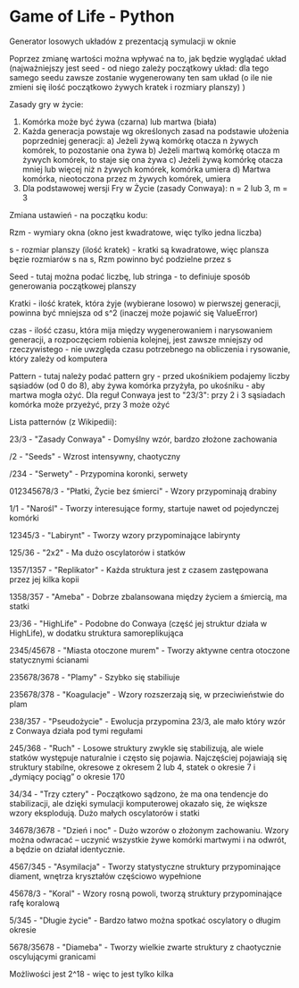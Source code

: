 # Game of Life - Python
Generator losowych układów z prezentacją symulacji w oknie

Poprzez zmianę wartości można wpływać na to, jak będzie wyglądać układ (najważniejszy jest seed - od niego zależy początkowy układ: dla tego samego seedu zawsze zostanie wygenerowany ten sam układ (o ile nie zmieni się ilość początkowo żywych kratek i rozmiary planszy) )


Zasady gry w życie:
1. Komórka może być żywa (czarna) lub martwa (biała)
2. Każda generacja powstaje wg określonych zasad na podstawie ułożenia poprzedniej generacji:
  a) Jeżeli żywą komórkę otacza n żywych komórek, to pozostanie ona żywa
  b) Jeżeli martwą komórkę otacza m żywych komórek, to staje się ona żywa
  c) Jeżeli żywą komórkę otacza mniej lub więcej niż n żywych komórek, komórka umiera
  d) Martwa komórka, nieotoczona przez m żywych komórek, umiera
3. Dla podstawowej wersji Fry w Życie (zasady Conwaya): n = 2 lub 3, m = 3


Zmiana ustawień - na początku kodu:

Rzm - wymiary okna (okno jest kwadratowe, więc tylko jedna liczba)

s - rozmiar planszy (ilość kratek) - kratki są kwadratowe, więc plansza bęzie rozmiarów s na s, Rzm powinno być podzielne przez s

Seed - tutaj można podać liczbę, lub stringa - to definiuje sposób generowania początkowej planszy

Kratki - ilość kratek, która żyje (wybierane losowo) w pierwszej generacji, powinna być mniejsza od s^2 (inaczej może pojawić się ValueError)

czas - ilość czasu, która mija między wygenerowaniem i narysowaniem generacji, a rozpoczęciem robienia kolejnej, jest zawsze mniejszy od rzeczywistego - nie uwzględa czasu potrzebnego na obliczenia i rysowanie, który zależy od komputera

Pattern - tutaj należy podać pattern gry - przed ukośnikiem podajemy liczby sąsiadów (od 0 do 8), aby żywa komórka przyżyła, po ukośniku - aby martwa mogła ożyć. Dla reguł Conwaya jest to "23/3": przy 2 i 3 sąsiadach komórka może przyeżyć, przy 3 może ożyć



Lista patternów (z Wikipedii):

23/3 - "Zasady Conwaya" - Domyślny wzór, bardzo złożone zachowania

/2 - "Seeds" - Wzrost intensywny, chaotyczny

/234 - "Serwety" - Przypomina koronki, serwety

012345678/3 - "Płatki, Życie bez śmierci" - Wzory przypominają drabiny

1/1 - "Narośl" - Tworzy interesujące formy, startuje nawet od pojedynczej komórki

12345/3 - "Labirynt" - Tworzy wzory przypominające labirynty

125/36 - "2x2" - Ma dużo oscylatorów i statków

1357/1357 - "Replikator" - Każda struktura jest z czasem zastępowana przez jej kilka kopii

1358/357 - "Ameba" - Dobrze zbalansowana między życiem a śmiercią, ma statki

23/36 - "HighLife" - Podobne do Conwaya (część jej struktur działa w HighLife), w dodatku struktura samoreplikująca

2345/45678 - "Miasta otoczone murem" - Tworzy aktywne centra otoczone statycznymi ścianami

235678/3678	- "Plamy" - Szybko się stabiliuje

235678/378 - "Koagulacje" - Wzory rozszerzają się, w przeciwieństwie do plam

238/357 - "Pseudożycie" - Ewolucja przypomina 23/3, ale mało który wzór z Conwaya działa pod tymi regułami

245/368 - "Ruch" - Losowe struktury zwykle się stabilizują, ale wiele statków występuje naturalnie i często się pojawia. Najczęściej pojawiają się struktury stabilne, okresowe z okresem 2 lub 4, statek o okresie 7 i „dymiący pociąg” o okresie 170

34/34 - "Trzy cztery" - Początkowo sądzono, że ma ona tendencje do stabilizacji, ale dzięki symulacji komputerowej okazało się, że większe wzory eksplodują. Dużo małych oscylatorów i statki

34678/3678 - "Dzień i noc" - Dużo wzorów o złożonym zachowaniu. Wzory można odwracać – uczynić wszystkie żywe komórki martwymi i na odwrót, a będzie on działał identycznie.

4567/345 - "Asymilacja" - Tworzy statystyczne struktury przypominające diament, wnętrza kryształów częściowo wypełnione

45678/3 - "Koral" - Wzory rosną powoli, tworzą struktury przypominające rafę koralową

5/345 - "Długie życie" - Bardzo łatwo można spotkać oscylatory o długim okresie

5678/35678 - "Diameba" - Tworzy wielkie zwarte struktury z chaotycznie oscylującymi granicami



Możliwości jest 2^18 - więc to jest tylko kilka
